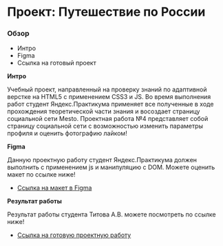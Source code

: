 # Проект: Путешествие по России

### Обзор
* Интро
* Figma
* Ссылка на готовый проект

**Интро**

Учебный проект, направленный на проверку знаний по адаптивной верстке на HTML5 с применением CSS3 и JS. Во время выполнения работ студент Яндекс.Практикума применяет все полученные в ходе прохождения теоретической части знания и восоздает страницу социальной сети Mesto. 
Проектная работа №4 представляет собой страницу социальной сети с возможностью изменить параметры профиля и оценить фотографию лайком! 

**Figma**

Данную проектную работу студент Яндекс.Практикума должен выполнить с применением js и манипуляцию с DOM. Можете оценить макет по ссылке ниже!

* [Ссылка на макет в Figma](https://www.figma.com/file/2cn9N9jSkmxD84oJik7xL7/JavaScript.-Sprint-4?node-id=0%3A1)

**Результат работы**

Результат работы студента Титова А.В. можете посмотреть по ссылке ниже! 

* [Ссылка на готовую проектную работу](https://titovandrei.github.io/mesto/)